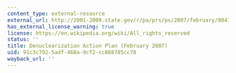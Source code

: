 ```yaml
---
content_type: external-resource
external_url: http://2001-2009.state.gov/r/pa/prs/ps/2007/february/80479.htm
has_external_license_warning: true
license: https://en.wikipedia.org/wiki/All_rights_reserved
status: ''
title: Denuclearization Action Plan (February 2007)
uid: 91c3c792-5adf-468a-9cf2-cc868785cc78
wayback_url: ''
---
```

